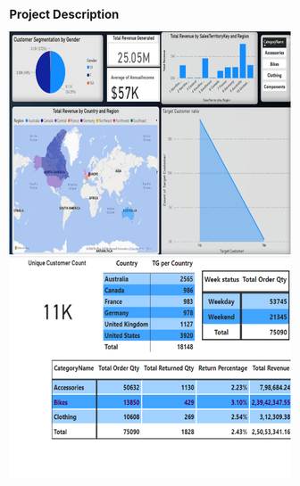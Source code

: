 ## Project Description
<img src="https://github.com/2k0v11/Analysis-and-Dashboards/blob/main/Power%20BI/Product%20Analysis/1.png" alt="Employee data" title="Employee Data title" height=400 width=800 >
<img src="https://github.com/2k0v11/Analysis-and-Dashboards/blob/main/Power%20BI/Product%20Analysis/2.png" alt="Employee data" title="Employee Data title" height=400 width=800 >
